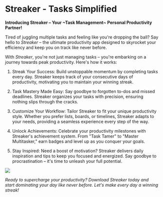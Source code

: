 # Streaker - Tasks Simplified

**Introducing Streaker – Your ~Task Management~ Personal Productivity Partner!**

Tired of juggling multiple tasks and feeling like you're dropping the ball? Say hello to _Streaker_ – the ultimate productivity app designed to skyrocket your efficiency and keep you on track like never before.

With _Streaker_, you're not just managing tasks – you're embarking on a journey towards peak productivity. Here's how it works:

 1. Streak Your Success: Build unstoppable momentum by completing tasks every day. Streaker keeps track of your consecutive days of productivity, motivating you to maintain your winning streak.

 2. Task Mastery Made Easy: Say goodbye to forgotten to-dos and missed deadlines. Streaker organizes your tasks with precision, ensuring nothing slips through the cracks.

 3. Customize Your Workflow: Tailor Streaker to fit your unique productivity style. Whether you prefer lists, boards, or timelines, Streaker adapts to your needs, providing a seamless experience every step of the way.

 4. Unlock Achievements: Celebrate your productivity milestones with Streaker's achievement system. From "Task Tamer" to "Master Multitasker," earn badges and level up as you conquer your goals.

 5. Stay Inspired: Need a boost of motivation? Streaker delivers daily inspiration and tips to keep you focused and energized. Say goodbye to procrastination – it's time to unleash your full potential.

![](https://media.tenor.com/Twt9904414AAAAAi/pink-verify.gif)

_Ready to supercharge your productivity? Download Streaker today and start dominating your day like never before. Let's make every day a winning streak!_
